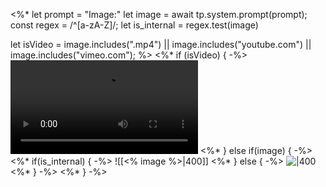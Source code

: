 <%*
let prompt = "Image:"
let image = await tp.system.prompt(prompt);
const regex = /^[a-zA-Z]/;
let is_internal = regex.test(image) 

let isVideo = image.includes(".mp4") || image.includes("youtube.com") || image.includes("vimeo.com");
%>
<%*   if (isVideo) { -%>
<video controls>
  <source src="<% image %>" type="video/mp4">
  Your browser does not support the video tag.
</video>
<%*   } else if(image) { -%>
<%*     if(is_internal) { -%>
![[<% image %>|400]]
<%*     } else { -%>
![|400](<% image %>)
<%*     } -%>
<%*   } -%>